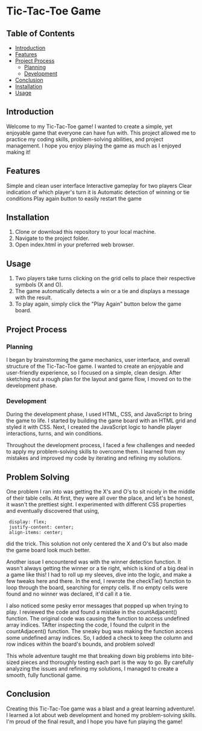 # Tic-Tac-Toe Game

## Table of Contents

- [Introduction](#introduction)
- [Features](#features)
- [Project Process](#project-process)
  - [Planning](#planning)
  - [Development](#development)
- [Conclusion](#conclusion)
- [Installation](#installation)
- [Usage](#usage)

## Introduction

Welcome to my Tic-Tac-Toe game! I wanted to create a simple, yet enjoyable game that everyone can have fun with. This project allowed me to practice my coding skills, problem-solving abilities, and project management. I hope you enjoy playing the game as much as I enjoyed making it!

## Features

Simple and clean user interface
Interactive gameplay for two players
Clear indication of which player's turn it is
Automatic detection of winning or tie conditions
Play again button to easily restart the game

## Installation

1. Clone or download this repository to your local machine.
2. Navigate to the project folder.
3. Open index.html in your preferred web browser.

## Usage

1. Two players take turns clicking on the grid cells to place their respective symbols (X and O).
2. The game automatically detects a win or a tie and displays a message with the result.
3. To play again, simply click the "Play Again" button below the game board.

## Project Process

### Planning

I began by brainstorming the game mechanics, user interface, and overall structure of the Tic-Tac-Toe game. I wanted to create an enjoyable and user-friendly experience, so I focused on a simple, clean design. After sketching out a rough plan for the layout and game flow, I moved on to the development phase.

### Development

During the development phase, I used HTML, CSS, and JavaScript to bring the game to life. I started by building the game board with an HTML grid and styled it with CSS. Next, I created the JavaScript logic to handle player interactions, turns, and win conditions.

Throughout the development process, I faced a few challenges and needed to apply my problem-solving skills to overcome them. I learned from my mistakes and improved my code by iterating and refining my solutions.

## Problem Solving

One problem I ran into was getting the X's and O's to sit nicely in the middle of their table cells. At first, they were all over the place, and let's be honest, it wasn't the prettiest sight. I experimented with different CSS properties and eventually discovered that using,

```
 display: flex;
 justify-content: center;
 align-items: center;
```

did the trick. This solution not only centered the X and O's but also made the game board look much better.

Another issue I encountered was with the winner detection function. It wasn't always getting the winner or a tie right, which is kind of a big deal in a game like this! I had to roll up my sleeves, dive into the logic, and make a few tweaks here and there. In the end, I rewrote the checkTie() function to loop through the board, searching for empty cells. If no empty cells were found and no winner was declared, it'd call it a tie.

I also noticed some pesky error messages that popped up when trying to play. I reviewed the code and found a mistake in the countAdjacent() function. The original code was causing the function to access undefined array indices. TAfter inspecting the code, I found the culprit in the countAdjacent() function. The sneaky bug was making the function access some undefined array indices. So, I added a check to keep the column and row indices within the board's bounds, and problem solved!

This whole adventure taught me that breaking down big problems into bite-sized pieces and thoroughly testing each part is the way to go. By carefully analyzing the issues and refining my solutions, I managed to create a smooth, fully functional game.

## Conclusion

Creating this Tic-Tac-Toe game was a blast and a great learning adventure!. I learned a lot about web development and honed my problem-solving skills. I'm proud of the final result, and I hope you have fun playing the game!
